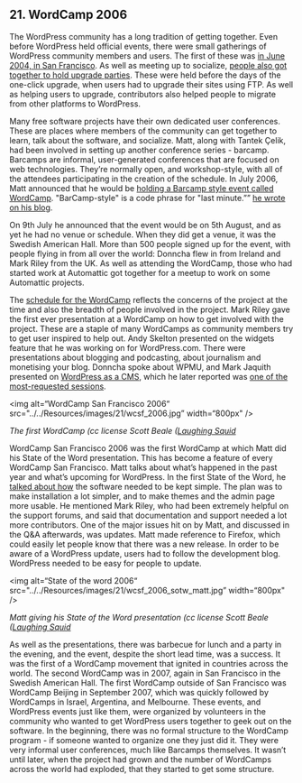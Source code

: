 ## 21. WordCamp 2006

The WordPress community has a long tradition of getting together. Even before WordPress held official events, there were small gatherings of WordPress community members and users. The first of these was [in June 2004, in San Francisco](https://wordpress.org/news/2004/06/meetup-location/). As well as meeting up to socialize, [people also got together to hold upgrade parties](https://wordpress.org/news/2005/02/upgrade-party/). These were held before the days of the one-click upgrade, when users had to upgrade their sites using FTP. As well as helping users to upgrade, contributors also helped people to migrate from other platforms to WordPress.

Many free software projects have their own dedicated user conferences. These are places where members of the community can get together to learn, talk about the software, and socialize. Matt, along with Tantek Çelik, had been involved in setting up another conference series - barcamp. Barcamps are informal, user-generated conferences that are focused on web technologies. They’re normally open, and workshop-style, with all of the attendees participating in the creation of the schedule. In July 2006, Matt announced that he would be [holding a Barcamp style event called WordCamp](http://ma.tt/2006/07/wordcamp/). "BarCamp-style" is a code phrase for "last minute.”” [he wrote on his blog](http://ma.tt/2006/07/wordcamp/).

On 9th July he announced that the event would be on 5th August, and as yet he had no venue or schedule. When they did get a venue, it was the Swedish American Hall. More than 500 people signed up for the event, with people flying in from all over the world: Donncha flew in from Ireland and Mark Riley from the UK. As well as attending the WordCamp, those who had started work at Automattic got together for a meetup to work on some Automattic projects.

The [schedule for the WordCamp](http://2006.wordcamp.org/schedule/) reflects the concerns of the project at the time and also the breadth of people involved in the project. Mark Riley gave the first ever presentation at a WordCamp on how to get involved with the project. These are a staple of many WordCamps as community members try to get user inspired to help out. Andy Skelton presented on the widgets feature that he was working on for WordPress.com. There were presentations about blogging and podcasting, about journalism and monetising your blog. Donncha spoke about WPMU, and Mark Jaquith presented on [WordPress as a CMS](http://markjaquith.com/wordcamp/wordpress-versatility/), which he later reported was [one of the most-requested sessions](http://markjaquith.wordpress.com/2006/08/30/wordcamp-thoughts-late-to-the-game/).

<img alt=“WordCamp San Francisco 2006“ src="../../Resources/images/21/wcsf_2006.jpg” width=“800px" />

_The first WordCamp (cc license Scott Beale ([Laughing Squid](http://laughingsquid.com)_

WordCamp San Francisco 2006 was the first WordCamp at which Matt did his State of the Word presentation. This has become a feature of every WordCamp San Francisco. Matt talks about what’s happened in the past year and what’s upcoming for WordPress. In the first State of the Word, he [talked about how](http://dan.hersam.com/2006/08/05/wordcamp-notes/) the software needed to be kept simple. The plan was to make installation a lot simpler, and to make themes and the admin page more usable. He mentioned Mark Riley, who had been extremely helpful on the support forums, and said that documentation and support needed a lot more contributors. One of the major issues hit on by Matt, and discussed in the Q&A afterwards, was updates. Matt made reference to Firefox, which could easily let people know that there was a new release. In order to be aware of a WordPress update, users had to follow the development blog. WordPress needed to be easy for people to update.

<img alt=“State of the word 2006“ src="../../Resources/images/21/wcsf_2006_sotw_matt.jpg” width=“800px" />

_Matt giving his State of the Word presentation (cc license Scott Beale ([Laughing Squid](http://laughingsquid.com)_

As well as the presentations, there was barbecue for lunch and a party in the evening, and the event, despite the short lead time, was a success. It was the first of a WordCamp movement that ignited in countries across the world. The second WordCamp was in 2007, again in San Francisco in the Swedish American Hall. The first WordCamp outside of San Francisco was WordCamp Beijing in September 2007, which was quickly followed by WordCamps in Israel, Argentina, and Melbourne. These events, and WordPress events just like them, were organized by volunteers in the community who wanted to get WordPress users together to geek out on the software. In the beginning, there was no formal structure to the WordCamp program - if someone wanted to organize one they just did it. They were very informal user conferences, much like Barcamps themselves. It wasn’t until later, when the project had grown and the number of WordCamps across the world had exploded, that they started to get some structure. 